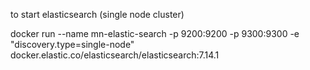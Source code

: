 to start elasticsearch (single node cluster)

docker run --name mn-elastic-search -p 9200:9200 -p 9300:9300 -e "discovery.type=single-node" docker.elastic.co/elasticsearch/elasticsearch:7.14.1